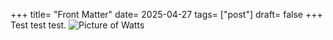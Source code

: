 +++
title= "Front Matter"
date= 2025-04-27
tags= ["post"]
draft= false
+++
Test test test.
![Picture of Watts](/watts.jpg)